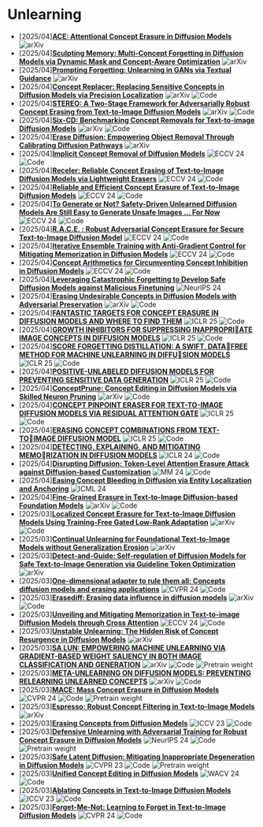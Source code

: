 # Unlearning
- [2025/04]**[ACE: Attentional Concept Erasure in Diffusion Models](https://arxiv.org/abs/2504.11850)** ![arXiv](https://img.shields.io/badge/arXiv-blue)
- [2025/04]**[Sculpting Memory: Multi-Concept Forgetting in Diffusion Models via Dynamic Mask and Concept-Aware Optimization](https://arxiv.org/abs/2504.09039)** ![arXiv](https://img.shields.io/badge/arXiv-blue)
- [2025/04]**[Prompting Forgetting: Unlearning in GANs via Textual Guidance](https://arxiv.org/abs/2504.01218)** ![arXiv](https://img.shields.io/badge/arXiv-blue)
- [2025/04]**[Concept Replacer: Replacing Sensitive Concepts in Diffusion Models via Precision Localization](https://arxiv.org/abs/2412.01244)** ![arXiv](https://img.shields.io/badge/arXiv-blue) ![Code](https://img.shields.io/badge/Code-violet)
- [2025/04]**[STEREO: A Two-Stage Framework for Adversarially Robust Concept Erasing from Text-to-Image Diffusion Models](https://arxiv.org/abs/2408.16807)** ![arXiv](https://img.shields.io/badge/arXiv-blue) ![Code](https://img.shields.io/badge/Code-violet)
- [2025/04]**[Six-CD: Benchmarking Concept Removals for Text-to-image Diffusion Models](https://arxiv.org/abs/2406.14855)** ![arXiv](https://img.shields.io/badge/arXiv-blue) ![Code](https://img.shields.io/badge/Code-violet)
- [2025/04]**[Erase Diffusion: Empowering Object Removal Through Calibrating Diffusion Pathways](https://arxiv.org/abs/2503.07026)** ![arXiv](https://img.shields.io/badge/arXiv-blue)
- [2025/04]**[Implicit Concept Removal of Diffusion Models](https://link.springer.com/chapter/10.1007/978-3-031-72664-4_26)** ![ECCV 24](https://img.shields.io/badge/ECCV%2024-blue) ![Code](https://img.shields.io/badge/Code-violet)
- [2025/04]**[Receler: Reliable Concept Erasing of Text-to-Image Diffusion Models via Lightweight Erasers](https://link.springer.com/chapter/10.1007/978-3-031-73661-2_20)** ![ECCV 24](https://img.shields.io/badge/ECCV%2024-blue) ![Code](https://img.shields.io/badge/Code-violet)
- [2025/04]**[Reliable and Efficient Concept Erasure of Text-to-Image Diffusion Models](https://link.springer.com/chapter/10.1007/978-3-031-73668-1_5)** ![ECCV 24](https://img.shields.io/badge/ECCV%2024-blue) ![Code](https://img.shields.io/badge/Code-violet)
- [2025/04]**[To Generate or Not? Safety-Driven Unlearned Diffusion Models Are Still Easy to Generate Unsafe Images ... For Now](https://link.springer.com/chapter/10.1007/978-3-031-72998-0_22)** ![ECCV 24](https://img.shields.io/badge/ECCV%2024-blue) ![Code](https://img.shields.io/badge/Code-violet)
- [2025/04]**[R.A.C.E. : Robust Adversarial Concept Erasure for Secure Text-to-Image Diffusion Model](https://link.springer.com/chapter/10.1007/978-3-031-73010-8_27)** ![ECCV 24](https://img.shields.io/badge/ECCV%2024-blue) ![Code](https://img.shields.io/badge/Code-violet)
- [2025/04]**[Iterative Ensemble Training with Anti-Gradient Control for Mitigating Memorization in Diffusion Models](https://link.springer.com/chapter/10.1007/978-3-031-73021-4_7)** ![ECCV 24](https://img.shields.io/badge/ECCV%2024-blue) ![Code](https://img.shields.io/badge/Code-violet)
- [2025/04]**[Concept Arithmetics for Circumventing Concept Inhibition in Diffusion Models](https://link.springer.com/chapter/10.1007/978-3-031-73223-2_18)** ![ECCV 24](https://img.shields.io/badge/ECCV%2024-blue) ![Code](https://img.shields.io/badge/Code-violet)
- [2025/04]**[Leveraging Catastrophic Forgetting to Develop Safe Diffusion Models against Malicious Finetuning](https://proceedings.neurips.cc/paper_files/paper/2024/hash/d0949cbcec31c09431610553a284f94a-Abstract-Conference.html)** ![NeurlPS 24](https://img.shields.io/badge/NeuraIPS%2024-blue)
- [2025/04]**[Erasing Undesirable Concepts in Diffusion Models with Adversarial Preservation](https://arxiv.org/abs/2410.15618)** ![arXiv](https://img.shields.io/badge/arXiv-blue) ![Code](https://img.shields.io/badge/Code-violet)
- [2025/04]**[FANTASTIC TARGETS FOR CONCEPT ERASURE IN DIFFUSION MODELS AND WHERE TO FIND THEM](https://arxiv.org/abs/2501.18950)** ![ICLR 25](https://img.shields.io/badge/ICLR%2025-blue) ![Code](https://img.shields.io/badge/Code-violet)
- [2025/04]**[GROWTH INHIBITORS FOR SUPPRESSING INAPPROPRIATE IMAGE CONCEPTS IN DIFFUSION MODELS](https://openreview.net/forum?id=w4C4z80w59)** ![ICLR 25](https://img.shields.io/badge/ICLR%2025-blue) ![Code](https://img.shields.io/badge/Code-violet)
- [2025/04]**[SCORE FORGETTING DISTILLATION: A SWIFT, DATAFREE METHOD FOR MACHINE UNLEARNING IN DIFFUSION MODELS](https://arxiv.org/abs/2409.11219)** ![ICLR 25](https://img.shields.io/badge/ICLR%2025-blue) ![Code](https://img.shields.io/badge/Code-violet)
- [2025/04]**[POSITIVE-UNLABELED DIFFUSION MODELS FOR PREVENTING SENSITIVE DATA GENERATION](https://arxiv.org/abs/2503.03789)** ![ICLR 25](https://img.shields.io/badge/ICLR%2025-blue) ![Code](https://img.shields.io/badge/Code-violet)
- [2025/04]**[ConceptPrune: Concept Editing in Diffusion Models via Skilled Neuron Pruning](https://arxiv.org/abs/2405.19237)** ![arXiv](https://img.shields.io/badge/arXiv-blue) ![Code](https://img.shields.io/badge/Code-violet)
- [2025/04]**[CONCEPT PINPOINT ERASER FOR TEXT-TO-IMAGE DIFFUSION MODELS VIA RESIDUAL ATTENTION GATE](https://openreview.net/forum?id=ZRDhBwKs7l)** ![ICLR 25](https://img.shields.io/badge/ICLR%2025-blue) ![Code](https://img.shields.io/badge/Code-violet)
- [2025/04]**[ERASING CONCEPT COMBINATIONS FROM TEXT-TOIMAGE DIFFUSION MODEL](https://openreview.net/forum?id=OBjF5I4PWg)** ![ICLR 25](https://img.shields.io/badge/ICLR%2025-blue) ![Code](https://img.shields.io/badge/Code-violet)
- [2025/04]**[DETECTING, EXPLAINING, AND MITIGATING MEMORIZATION IN DIFFUSION MODELS](https://openreview.net/forum?id=84n3UwkH7b)** ![ICLR 24](https://img.shields.io/badge/ICLR%2024-blue)  ![Code](https://img.shields.io/badge/Code-violet)
- [2025/04]**[Disrupting Diffusion: Token-Level Attention Erasure Attack against Diffusion-based Customization](https://dl.acm.org/doi/abs/10.1145/3664647.3681243)** ![MM 24](https://img.shields.io/badge/MM%2024-blue) ![Code](https://img.shields.io/badge/Code-violet)
- [2025/04]**[Easing Concept Bleeding in Diffusion via Entity Localization and Anchoring](https://openreview.net/forum?id=MsnJl6JkZS)** ![ICML 24](https://img.shields.io/badge/ICML%2024-blue)
- [2025/04]**[Fine-Grained Erasure in Text-to-Image Diffusion-based Foundation Models](https://arxiv.org/abs/2503.19783)** ![arXiv](https://img.shields.io/badge/arXiv-blue) ![Code](https://img.shields.io/badge/Code-violet)
- [2025/03]**[Localized Concept Erasure for Text-to-Image Diffusion Models Using Training-Free Gated Low-Rank Adaptation](https://arxiv.org/abs/2503.12356)** ![arXiv](https://img.shields.io/badge/arXiv-blue) ![Code](https://img.shields.io/badge/Code-violet)
- [2025/03]**[Continual Unlearning for Foundational Text-to-Image Models without
Generalization Erosion](https://arxiv.org/abs/2503.13769)** ![arXiv](https://img.shields.io/badge/arXiv-blue)
- [2025/03]**[Detect-and-Guide: Self-regulation of Diffusion Models for Safe Text-to-Image Generation via Guideline Token Optimization
](https://arxiv.org/abs/2503.15197)** ![arXiv](https://img.shields.io/badge/arXiv-blue)
- [2025/03]**[One-dimensional adapter to rule them all: Concepts diffusion models and erasing applications](https://openaccess.thecvf.com/content/CVPR2024/html/Lyu_One-dimensional_Adapter_to_Rule_Them_All_Concepts_Diffusion_Models_and_CVPR_2024_paper.html)** ![CVPR 24](https://img.shields.io/badge/CVPR%2024-blue) ![Code](https://img.shields.io/badge/Code-violet)
- [2025/03]**[Erasediff: Erasing data influence in diffusion models](https://arxiv.org/abs/2401.05779)** ![arXiv](https://img.shields.io/badge/arXiv-blue) ![Code](https://img.shields.io/badge/Code-violet)
- [2025/03]**[Unveiling and Mitigating Memorization in Text-to-image Diffusion Models through Cross Attention](https://link.springer.com/chapter/10.1007/978-3-031-72980-5_20)** ![ECCV 24](https://img.shields.io/badge/ECCV%2024-blue) ![Code](https://img.shields.io/badge/Code-violet)
- [2025/03]**[Unstable Unlearning: The Hidden Risk of Concept Resurgence in Diffusion Models](https://arxiv.org/abs/2410.08074)** ![arXiv](https://img.shields.io/badge/arXiv-blue)
- [2025/03]**[SA LUN: EMPOWERING MACHINE UNLEARNING VIA GRADIENT-BASED WEIGHT SALIENCY IN BOTH IMAGE CLASSIFICATION AND GENERATION](https://arxiv.org/abs/2310.12508)** ![arXiv](https://img.shields.io/badge/arXiv-blue) ![Code](https://img.shields.io/badge/Code-violet) ![Pretrain weight](https://img.shields.io/badge/Pretrain%20weight-important)
- [2025/03]**[META-UNLEARNING ON DIFFUSION MODELS: PREVENTING RELEARNING UNLEARNED CONCEPTS](https://arxiv.org/abs/2410.12777)** ![arXiv](https://img.shields.io/badge/arXiv-blue) ![Code](https://img.shields.io/badge/Code-violet)
- [2025/03]**[MACE: Mass Concept Erasure in Diffusion Models](https://openaccess.thecvf.com/content/CVPR2024/html/Lu_MACE_Mass_Concept_Erasure_in_Diffusion_Models_CVPR_2024_paper.html)** ![CVPR 24](https://img.shields.io/badge/CVPR%2024-blue) ![Code](https://img.shields.io/badge/Code-violet) ![Pretrain weight](https://img.shields.io/badge/Pretrain%20weight-important)
- [2025/03]**[Espresso: Robust Concept Filtering in Text-to-Image Models](https://arxiv.org/abs/2404.19227)** ![arXiv](https://img.shields.io/badge/arXiv-blue)
- [2025/03]**[Erasing Concepts from Diffusion Models](https://openaccess.thecvf.com/content/ICCV2023/html/Gandikota_Erasing_Concepts_from_Diffusion_Models_ICCV_2023_paper.html)** ![ICCV 23](https://img.shields.io/badge/ICCV%2023-blue) ![Code](https://img.shields.io/badge/Code-violet)
- [2025/03]**[Defensive Unlearning with Adversarial Training for Robust Concept Erasure in Diffusion Models](https://proceedings.neurips.cc/paper_files/paper/2024/hash/40954ac18a457dd5f11145bae6454cdf-Abstract-Conference.html)** ![NeurlPS 24](https://img.shields.io/badge/NeuraIPS%2024-blue) ![Code](https://img.shields.io/badge/Code-violet) ![Pretrain weight](https://img.shields.io/badge/Pretrain%20weight-important)
- [2025/03]**[Safe Latent Diffusion: Mitigating Inappropriate Degeneration in Diffusion Models](https://openaccess.thecvf.com/content/CVPR2023/html/Schramowski_Safe_Latent_Diffusion_Mitigating_Inappropriate_Degeneration_in_Diffusion_Models_CVPR_2023_paper.html)** ![CVPR 23](https://img.shields.io/badge/CVPR%2023-blue) ![Code](https://img.shields.io/badge/Code-violet) ![Pretrain weight](https://img.shields.io/badge/Pretrain%20weight-important)
- [2025/03]**[Unified Concept Editing in Diffusion Models](https://openaccess.thecvf.com/content/WACV2024/html/Gandikota_Unified_Concept_Editing_in_Diffusion_Models_WACV_2024_paper.html)** ![WACV 24](https://img.shields.io/badge/WACV%2024-blue) ![Code](https://img.shields.io/badge/Code-violet)
- [2025/03]**[Ablating Concepts in Text-to-Image Diffusion Models](https://openaccess.thecvf.com/content/ICCV2023/html/Kumari_Ablating_Concepts_in_Text-to-Image_Diffusion_Models_ICCV_2023_paper.html)** ![ICCV 23](https://img.shields.io/badge/ICCV%2023-blue)  ![Code](https://img.shields.io/badge/Code-violet)
- [2025/03]**[Forget-Me-Not: Learning to Forget in Text-to-Image Diffusion Models](https://openaccess.thecvf.com/content/CVPR2024W/MMFM/html/Zhang_Forget-Me-Not_Learning_to_Forget_in_Text-to-Image_Diffusion_Models_CVPRW_2024_paper.html)** ![CVPR 24](https://img.shields.io/badge/CVPR%2024-blue) ![Code](https://img.shields.io/badge/Code-violet)
